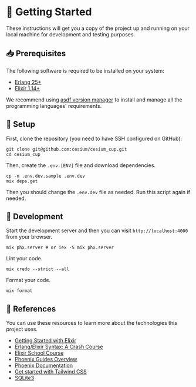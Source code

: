 [asdf-vm]: https://asdf-vm.com/

# 🚀 Getting Started

These instructions will get you a copy of the project up and running on your
local machine for development and testing purposes.

## 📥 Prerequisites

The following software is required to be installed on your system:

- [Erlang 25+](https://www.erlang.org/downloads)
- [Elixir 1.14+](https://elixir-lang.org/install.html)

We recommend using [asdf version manager][asdf-vm] to install and manage all
the programming languages' requirements.

## 🔧 Setup

First, clone the repository (you need to have SSH configured on GitHub):

```
git clone git@github.com:cesium/cesium_cup.git
cd cesium_cup
```

Then, create the `.env.[ENV]` file and download dependencies.

```
cp -n .env.dev.sample .env.dev
mix deps.get
```

Then you should change the `.env.dev` file as needed. Run this script again
if needed.

## 🔨 Development

Start the development server and then you can visit `http://localhost:4000`
from your browser.

```
mix phx.server # or iex -S mix phx.server
```

Lint your code.

```
mix credo --strict --all
```

Format your code.

```
mix format
```

## 🔗 References

You can use these resources to learn more about the technologies this project
uses.

- [Getting Started with Elixir](https://elixir-lang.org/getting-started/introduction.html)
- [Erlang/Elixir Syntax: A Crash Course](https://elixir-lang.org/crash-course.html)
- [Elixir School Course](https://elixirschool.com/en/)
- [Phoenix Guides Overview](https://hexdocs.pm/phoenix/overview.html)
- [Phoenix Documentation](https://hexdocs.pm/phoenix)
- [Get started with Tailwind CSS](https://tailwindcss.com/docs)
- [SQLite3](https://sqlite.org/docs.html)
